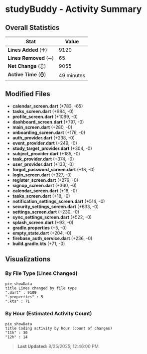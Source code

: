 # studyBuddy - Activity Summary 

## Overall Statistics

| Stat                   | Value                                                             |
| ---------------------- | ----------------------------------------------------------------- |
| **Lines Added** (➕)   | 9120                                          |
| **Lines Removed** (➖) | 65                                        |
| **Net Change** (↕)    | 9055                |
| **Active Time** (⌚)   | 49 minutes |


## Modified Files
- **calendar_screen.dart** (+783, -65)
- **tasks_screen.dart** (+984, -0)
- **profile_screen.dart** (+1089, -0)
- **dashboard_screen.dart** (+797, -0)
- **main_screen.dart** (+280, -0)
- **onboarding_screen.dart** (+176, -0)
- **auth_provider.dart** (+238, -0)
- **event_provider.dart** (+249, -0)
- **study_target_provider.dart** (+304, -0)
- **subject_provider.dart** (+185, -0)
- **task_provider.dart** (+374, -0)
- **user_provider.dart** (+133, -0)
- **forgot_password_screen.dart** (+18, -0)
- **login_screen.dart** (+327, -0)
- **register_screen.dart** (+279, -0)
- **signup_screen.dart** (+360, -0)
- **calendar_screen.dart** (+18, -0)
- **tasks_screen.dart** (+18, -0)
- **notification_settings_screen.dart** (+514, -0)
- **security_settings_screen.dart** (+633, -0)
- **settings_screen.dart** (+230, -0)
- **sync_settings_screen.dart** (+522, -0)
- **splash_screen.dart** (+93, -0)
- **gradle.properties** (+5, -0)
- **empty_state.dart** (+204, -0)
- **firebase_auth_service.dart** (+236, -0)
- **build.gradle.kts** (+71, -0)

## Visualizations

### By File Type (Lines Changed)

```mermaid
pie showData
title Lines changed by file type
".dart" : 9109
".properties" : 5
".kts" : 71
```

### By Hour (Estimated Activity Count)

```mermaid
pie showData
title Coding activity by hour (count of changes)
"11h" : 30
"12h" : 14
```


> **Last Updated:** 8/25/2025, 12:46:00 PM
